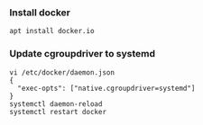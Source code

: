 ### Install docker

```shell
apt install docker.io
```


### Update cgroupdriver to systemd

```shell
vi /etc/docker/daemon.json
{
  "exec-opts": ["native.cgroupdriver=systemd"]
}
systemctl daemon-reload
systemctl restart docker
```
